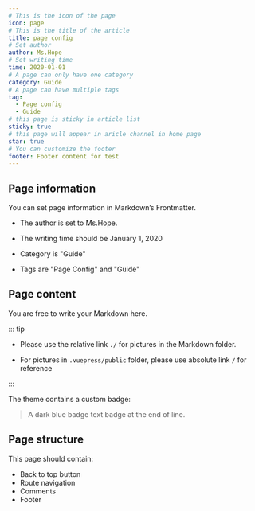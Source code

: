 ```yaml
---
# This is the icon of the page
icon: page
# This is the title of the article
title: page config
# Set author
author: Ms.Hope
# Set writing time
time: 2020-01-01
# A page can only have one category
category: Guide
# A page can have multiple tags
tag:
  - Page config
  - Guide
# this page is sticky in article list
sticky: true
# this page will appear in aricle channel in home page
star: true
# You can customize the footer
footer: Footer content for test
---
```


## Page information

You can set page information in Markdown’s Frontmatter.

- The author is set to Ms.Hope.

- The writing time should be January 1, 2020

- Category is "Guide"

- Tags are "Page Config" and "Guide"

## Page content

You are free to write your Markdown here.

::: tip

- Please use the relative link `./` for pictures in the Markdown folder.

- For pictures in `.vuepress/public` folder, please use absolute link `/` for reference

:::

The theme contains a custom badge:

> A dark blue badge text badge at the end of line. <MyBadge text="Badge text" color="#242378" />

## Page structure

This page should contain:

- Back to top button
- Route navigation
- Comments
- Footer
